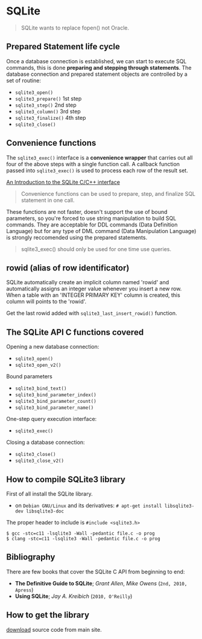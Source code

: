 # SQLite 

> SQLite wants to replace fopen() not Oracle.

## Prepared Statement life cycle

Once a database connection is established, we can start to execute SQL commands,
this is done __preparing and stepping through statements__. The database 
connection and prepared statement objects are controlled by a set of routine:

* `sqlite3_open()`        
* `sqlite3_prepare()`     1st step
* `sqlite3_step()`        2nd step
* `sqlite3_column()`      3rd step
* `sqlite3_finalize()`    4th step
* `sqlite3_close()`       

## Convenience functions

The `sqlite3_exec()` interface is a __convenience wrapper__ that carries out all four
of the above steps with a single function call. A callback function passed into 
`sqlite3_exec()` is used to process each row of the result set.

[An Introduction to the SQLite C/C++ interface](https://www.sqlite.org/cintro.html)

> Convenience functions can be used to prepare, step, and finalize SQL statement
in one call.

These functions are not faster, doesn't support the use of bound parameters, so
you're forced to use string manipulation to build SQL commands. They are 
acceptable for DDL commands (Data Definition Language) but for any type of DML 
command (Data Manipulation Language) is strongly reccomended using the prepared 
statements.

> sqlite3_exec() should only be used  for one time use queries.

## rowid (alias of row identificator)

SQLite automatically create an implicit column named 'rowid' and automatically
assigns an integer value whenever you insert a new row. When a table with an
'INTEGER PRIMARY KEY' column is created, this column will points to the
'rowid'.

Get the last rowid added with `sqlite3_last_insert_rowid()` function.

## The SQLite API C functions covered

Opening a new database connection:

* `sqlite3_open()`
* `sqlite3_open_v2()`

Bound parameters

* `sqlite3_bind_text()`
* `sqlite3_bind_parameter_index()`
* `sqlite3_bind_parameter_count()`
* `sqlite3_bind_parameter_name()`

One-step query execution interface:

* `sqlite3_exec()`

Closing a database connection:

* `sqlite3_close()`
* `sqlite3_close_v2()`

## How to compile SQLite3 library

First of all install the SQLite library.

- on ``Debian GNU/Linux`` and its derivatives:
`# apt-get install libsqlite3-dev libsqlite3-doc`

The proper header to include is `#include <sqlite3.h>`

```
$ gcc -stc=c11 -lsqlite3 -Wall -pedantic file.c -o prog
$ clang -stc=c11 -lsqlite3 -Wall -pedantic file.c -o prog
```

## Bibliography

There are few books that cover the SQLite C API from beginning to end:

* **The Definitive Guide to SQLite**; *Grant Allen*, *Mike Owens* (`2nd, 2010, Apress`)
* **Using SQLite**; *Jay A. Kreibich* (`2010, O'Reilly`)


## How to get the library

[download](https://sqlite.org/download.html) source code from main site.
